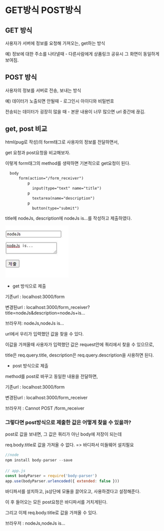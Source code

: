 # GET방식 POST방식

## GET 방식
사용자가 서버에 정보를 요청해 가져오는, get하는 방식

예) 정보에 대한 주소를 나타낼때 - 다른사람에게 상품링크 공유시 그 화면이 동일하게 보여짐.



## POST 방식

사용자의 정보를 서버로 전송, 보내는 방식

예) 데이터가 노출되면 안될때 - 로그인시 아이디와 비밀번호

전송되는 데이터가 굉장히 많을 때 - 본문 내용이 너무 많으면 url 중간에 끊김.

## get, post 비교

html(pug로 작성)의 form태그로 사용자의 정보를 전달하면서,

get 요청과 post요청을 비교해보자.

이렇게 form태그의 method를 생략하면 기본적으로 get요청이 된다.

```pug
  body 
      form(action="/form_receiver") 
          p
            input(type="text" name="title") 
          p 
            textarea(name="description")
          p 
            button(type="submit") 
```
title에 nodeJs, description에 nodeJs is...를 작성하고 제출하였다.

![Alt text](../IMG/get.jpg)
- get 방식으로 제출

기존url : localhost:3000/form 

변경된url :  localhost:3000/form_receiver?title=nodeJs&description=nodeJs+is...


브라우저: nodeJs,nodeJs is...

url에서 우리가 입력했던 값을 찾을 수 있다.

이값을 가져올때 사용자가 입력했던 값은 request안에 쿼리에서 찾을 수 있으므로,

 title은 req.query.title, description은 req.query.description을 사용하면 된다.

 - post 방식으로 제출

method를 post로 바꾸고 동일한 내용을 전달하면,

기존url : localhost:3000/form 

변경된url :  localhost:3000/form_receiver 

브라우저 :  Cannot POST /form_receiver

### 그렇다면 post방식으로 제출한 값은 어떻게 찾을 수 있을까?

post로 값을 보내면, 그 값은 쿼리가 아닌 body에 저장이 되는데

req.body.title로 값을 가져올 수 없다. => 바디파서 미들웨어 설치필요

```js
//node
npm install body-parser --save

// app.js 
const bodyParser = require('body-parser')
app.use(bodyParser.urlencoded({ extended: false }))
```

바디파서를 설치하고, js상단에 모듈을 끌어오고, 사용하겠다고 설정해준다.

이 후 들어오는 모든 post요청은 바디파서를 거치게된다.

그리고 이제 req.body.title로 값을 가져올 수 있다.

브라우저 : nodeJs,nodeJs is...



